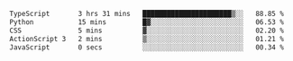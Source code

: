 <!--START_SECTION:waka-->

```txt
TypeScript       3 hrs 31 mins   ██████████████████████▒░░   88.85 %
Python           15 mins         █▓░░░░░░░░░░░░░░░░░░░░░░░   06.53 %
CSS              5 mins          ▓░░░░░░░░░░░░░░░░░░░░░░░░   02.20 %
ActionScript 3   2 mins          ▒░░░░░░░░░░░░░░░░░░░░░░░░   01.21 %
JavaScript       0 secs          ░░░░░░░░░░░░░░░░░░░░░░░░░   00.34 %
```

<!--END_SECTION:waka-->
